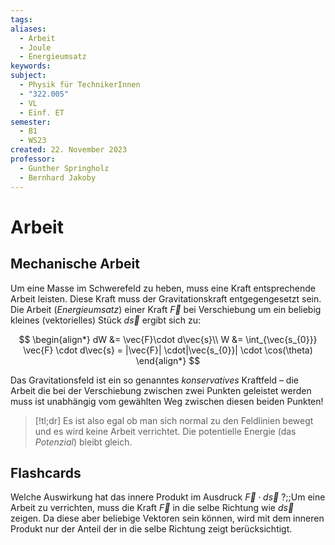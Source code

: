 ```yaml
---
tags: 
aliases:
  - Arbeit
  - Joule
  - Energieumsatz
keywords: 
subject:
  - Physik für TechnikerInnen
  - "322.005"
  - VL
  - Einf. ET
semester:
  - B1
  - WS23
created: 22. November 2023
professor:
  - Gunther Springholz
  - Bernhard Jakoby
---
```

 

# Arbeit

## Mechanische Arbeit

Um eine Masse im Schwerefeld zu heben, muss eine Kraft entsprechende Arbeit leisten.
Diese Kraft muss der Gravitationskraft entgegengesetzt sein. 
Die Arbeit (*Energieumsatz*) einer Kraft $\vec{F}$ bei Verschiebung um ein beliebig kleines (vektorielles) Stück $d\vec{s}$ ergibt sich zu:

$$
\begin{align*}
dW &= \vec{F}\cdot d\vec{s}\\
W &= \int_{\vec{s_{0}}} \vec{F} \cdot d\vec{s} = |\vec{F}| \cdot|\vec{s_{0}}| \cdot \cos(\theta)
\end{align*}
$$

Das Gravitationsfeld ist ein so genanntes *konservatives* Kraftfeld – die Arbeit die bei der Verschiebung zwischen zwei Punkten geleistet werden muss ist unabhängig vom gewählten Weg zwischen diesen beiden Punkten!

> [!tl;dr] Es ist also egal ob man sich normal zu den Feldlinien bewegt und es wird keine Arbeit verrichtet.
> Die potentielle Energie (das *Potenzial*) bleibt gleich.

## Flashcards

Welche Auswirkung hat das innere Produkt im Ausdruck $\vec{F}\cdot d\vec{s}$ ?;;Um eine Arbeit zu verrichten, muss die Kraft $\vec{F}$ in die selbe Richtung wie $d\vec{s}$ zeigen. Da diese aber beliebige Vektoren sein können, wird mit dem inneren Produkt nur der Anteil der in die selbe Richtung zeigt berücksichtigt.
<!--SR:!2024-03-01,1,230-->
